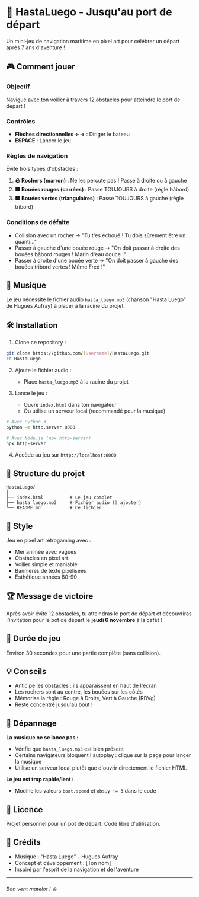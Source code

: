 # 🚢 HastaLuego - Jusqu'au port de départ

Un mini-jeu de navigation maritime en pixel art pour célébrer un départ après 7 ans d'aventure !

## 🎮 Comment jouer

### Objectif
Navigue avec ton voilier à travers 12 obstacles pour atteindre le port de départ !

### Contrôles
- **Flèches directionnelles ←→** : Diriger le bateau
- **ESPACE** : Lancer le jeu

### Règles de navigation
Évite trois types d'obstacles :

1. **🪨 Rochers (marron)** : Ne les percute pas ! Passe à droite ou à gauche
2. **🟥 Bouées rouges (carrées)** : Passe TOUJOURS à droite (règle bâbord)
3. **🟩 Bouées vertes (triangulaires)** : Passe TOUJOURS à gauche (règle tribord)

### Conditions de défaite
- Collision avec un rocher → "Tu t'es échoué ! Tu dois sûrement être un quanti…"
- Passer à gauche d'une bouée rouge → "On doit passer à droite des bouées bâbord rouges ! Marin d'eau douce !"
- Passer à droite d'une bouée verte → "On doit passer à gauche des bouées tribord vertes ! Même Fred !"

## 🎵 Musique

Le jeu nécessite le fichier audio `hasta_luego.mp3` (chanson "Hasta Luego" de Hugues Aufray) à placer à la racine du projet.

## 🛠️ Installation

1. Clone ce repository :
```bash
git clone https://github.com/[username]/HastaLuego.git
cd HastaLuego
```

2. Ajoute le fichier audio :
   - Place `hasta_luego.mp3` à la racine du projet

3. Lance le jeu :
   - Ouvre `index.html` dans ton navigateur
   - Ou utilise un serveur local (recommandé pour la musique)

```bash
# Avec Python 3
python -m http.server 8000

# Avec Node.js (npx http-server)
npx http-server
```

4. Accède au jeu sur `http://localhost:8000`

## 📁 Structure du projet

```
HastaLuego/
│
├── index.html          # Le jeu complet
├── hasta_luego.mp3     # Fichier audio (à ajouter)
└── README.md           # Ce fichier
```

## 🎨 Style

Jeu en pixel art rétrogaming avec :
- Mer animée avec vagues
- Obstacles en pixel art
- Voilier simple et maniable
- Bannières de texte pixelisées
- Esthétique années 80-90

## 🏆 Message de victoire

Après avoir évité 12 obstacles, tu atteindras le port de départ et découvriras l'invitation pour le pot de départ le **jeudi 6 novembre** à la cafèt !

## 🎯 Durée de jeu

Environ 30 secondes pour une partie complète (sans collision).

## 💡 Conseils

- Anticipe les obstacles : ils apparaissent en haut de l'écran
- Les rochers sont au centre, les bouées sur les côtés
- Mémorise la règle : Rouge à Droite, Vert à Gauche (RDVg)
- Reste concentré jusqu'au bout !

## 🐛 Dépannage

**La musique ne se lance pas :**
- Vérifie que `hasta_luego.mp3` est bien présent
- Certains navigateurs bloquent l'autoplay : clique sur la page pour lancer la musique
- Utilise un serveur local plutôt que d'ouvrir directement le fichier HTML

**Le jeu est trop rapide/lent :**
- Modifie les valeurs `boat.speed` et `obs.y += 3` dans le code

## 📝 Licence

Projet personnel pour un pot de départ. Code libre d'utilisation.

## 🙏 Crédits

- Musique : "Hasta Luego" - Hugues Aufray
- Concept et développement : [Ton nom]
- Inspiré par l'esprit de la navigation et de l'aventure

---

*Bon vent matelot ! ⛵*
